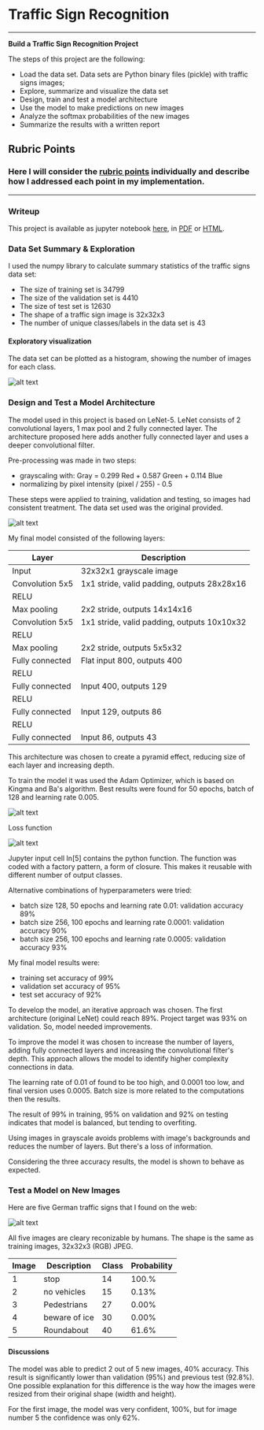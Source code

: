 # Traffic Sign Recognition


---

**Build a Traffic Sign Recognition Project**

The steps of this project are the following:

* Load the data set. Data sets are Python binary files (pickle) with traffic 
signs images;
* Explore, summarize and visualize the data set
* Design, train and test a model architecture
* Use the model to make predictions on new images
* Analyze the softmax probabilities of the new images
* Summarize the results with a written report


[//]: # (Image References)

[image1]: ./output/histogram.png "Histogram"
[image2]: ./output/accuracy.png "Evolution for the selected model's hyperparameters"
[image3]: ./output/treated.png "Processed images"
[image4]: ./output/loss.png "Loss function"
[image5]: ./output/webimages.png "Images from web"

## Rubric Points
### Here I will consider the [rubric points](https://review.udacity.com/#!/rubrics/481/view) individually and describe how I addressed each point in my implementation.  

---
### Writeup

This project is available as jupyter notebook [here](./Notebook.ipynb), 
in [PDF](./report.pdf) or [HTML](./report.html).

### Data Set Summary & Exploration

I used the numpy library to calculate summary statistics of the traffic
signs data set:

* The size of training set is 34799
* The size of the validation set is 4410
* The size of test set is 12630
* The shape of a traffic sign image is 32x32x3
* The number of unique classes/labels in the data set is 43

#### Exploratory visualization

The data set can be plotted as a histogram, showing the number of images for each class.

![alt text][image1]

### Design and Test a Model Architecture

The model used in this project is based on LeNet-5. LeNet consists of 2 convolutional layers, 1 max pool and 2 fully connected layer.
The architecture proposed here adds another fully connected layer and uses a deeper convolutional filter.

Pre-processing was made in two steps:

- grayscaling with: Gray = 0.299 Red + 0.587 Green + 0.114 Blue
- normalizing by pixel intensity (pixel / 255) - 0.5

These steps were applied to training, validation and testing, so images had consistent treatment.
The data set used was the original provided.

![alt text][image3]

My final model consisted of the following layers:

| Layer         		|     Description	        					| 
|-----------------------|-----------------------------------------------| 
| Input         		| 32x32x1 grayscale image   					| 
| Convolution 5x5     	| 1x1 stride, valid padding, outputs 28x28x16 	|
| RELU					|												|
| Max pooling	      	| 2x2 stride,  outputs 14x14x16 				|
| Convolution 5x5	    | 1x1 stride, valid padding, outputs 10x10x32	|
| RELU					|												|
| Max pooling	      	| 2x2 stride,  outputs 5x5x32	 				|
| Fully connected		| Flat input 800, outputs 400					|
| RELU					|												|
| Fully connected		| Input 400, outputs 129						|
| RELU					|												|
| Fully connected		| Input 129, outputs 86							|
| RELU					|												|
| Fully connected		| Input 86, outputs 43							|
 
This architecture was chosen to create a pyramid effect, reducing size of each
layer and increasing depth.

To train the model it was used the Adam Optimizer, which is based on Kingma and 
Ba's algorithm. Best results were found for 50 epochs, batch of 128 and 
learning rate 0.005.

![alt text][image2]

Loss function

![alt text][image4]

Jupyter input cell In[5] contains the python function. The function was coded 
with a factory pattern, a form of closure. This makes it reusable with different 
number of output classes.

Alternative combinations of hyperparameters were tried:

- batch size 128, 50 epochs and learning rate 0.01: validation accuracy 89%
- batch size 256, 100 epochs and learning rate 0.0001: validation accuracy 90%
- batch size 256, 100 epochs and learning rate 0.0005: validation accuracy 93%

My final model results were:

* training set accuracy of 99%
* validation set accuracy of 95% 
* test set accuracy of 92%

To develop the model, an iterative approach was chosen. The first architecture
(original LeNet) could reach 89%. Project target was 93% on validation. So, 
model needed improvements.

To improve the model it was chosen to increase the number of layers, adding
fully connected layers and increasing the convolutional filter's depth.
This approach allows the model to identify higher complexity connections in
data.

The learning rate of 0.01 of found to be too high, and 0.0001 too low, and final
version uses 0.0005. Batch size is more related to the computations then the
results.

The result of 99% in training, 95% on validation and 92% on testing indicates
that model is balanced, but tending to overfiting.

Using images in grayscale avoids problems with image's backgrounds and reduces
the number of layers. But there's a loss of information.

Considering the three accuracy results, the model is shown to behave as expected.


### Test a Model on New Images

Here are five German traffic signs that I found on the web:

![alt text][image5]

All five images are cleary reconizable by humans. The shape is the same as 
training images, 32x32x3 (RGB) JPEG.

| Image	|     Description	    | Class | Probability |
|-------|-----------------------|-------|-------------|
| 1   	| stop  				|  14 	| 100.% 	  |
| 2     | no vehicles 			|  15 	| 0.13% 	  |
| 3		| Pedestrians			|  27 	| 0.00% 	  |
| 4	    | beware of ice			|  30 	| 0.00% 	  |
| 5	    | Roundabout			|  40 	| 61.6%  	  |

#### Discussions

The model was able to predict 2 out of 5 new images, 40% accuracy. This result
is significantly lower than validation (95%) and previous test (92.8%). One
possible explanation for this difference is the way how the images were resized
from their original shape (width and height). 

For the first image, the model was very confident, 100%, but for image number 5
the confidence was only 62%.



